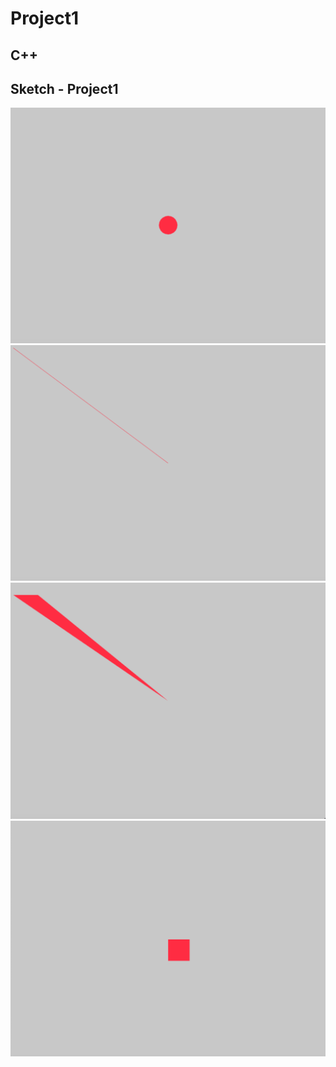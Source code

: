 # Project1

## C++


## Sketch - Project1

![Media](media/circle.PNG)
![Media](media/line.PNG)
![Media](media/triangle.PNG)
![Media](media/rectangle.PNG)



